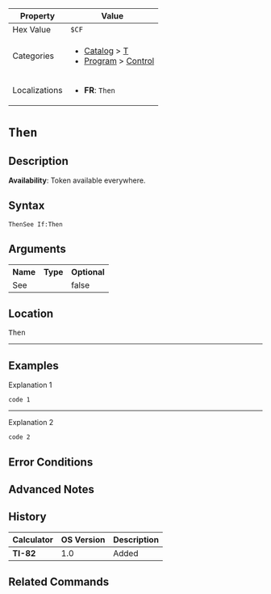 | Property      | Value |
|---------------|-------|
| Hex Value     | `$CF`|
| Categories    | <ul><li>[Catalog](<../categories/Catalog.md>) > [T](<../categories/Catalog.md#T>)</li><li>[Program](<../categories/Program.md>) > [Control](<../categories/Program.md#Control>)</li></ul> |
| Localizations | <ul><li><b>FR</b>: `Then`</li></ul> |

# `Then`

## Description



<b>Availability</b>: Token available everywhere.

## Syntax
`ThenSee If:Then`

## Arguments
<table>
<tr><th>Name</th><th>Type</th><th>Optional</th></tr>

<tr><td>See</td><td></td><td>false</td></tr>

</table>

## Location
<kbd>Then</kbd>
<hr>

## Examples

Explanation 1
```ti-basic
code 1
```
---
Explanation 2
```ti-basic
code 2
```

## Error Conditions


## Advanced Notes


## History
| Calculator | OS Version | Description |
|------------|------------|-------------|
| <b>TI-82</b> | 1.0 | Added |

## Related Commands


